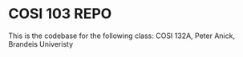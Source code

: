 # COSI 103 REPO
This is the codebase for the following class:
COSI 132A, Peter Anick, Brandeis Univeristy
